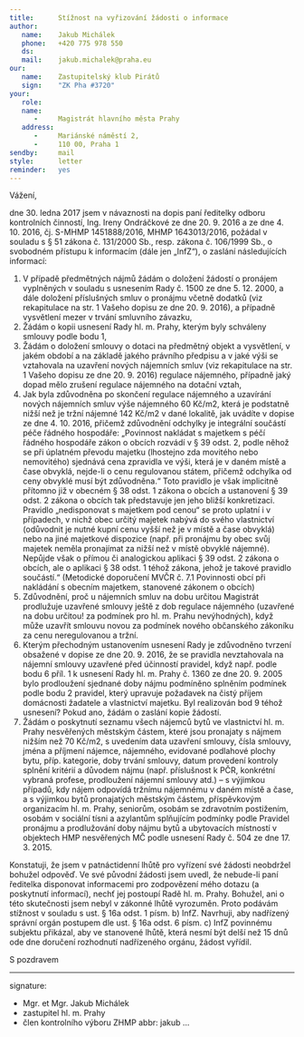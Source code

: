 ```yaml
---
title:      Stížnost na vyřizování žádosti o informace
author:
   name:    Jakub Michálek
   phone:   +420 775 978 550
   ds:      
   mail:    jakub.michalek@praha.eu
our:
   name:    Zastupitelský klub Pirátů
   sign:    "ZK Pha #3720"
your:
   role:    
   name:    
      -     Magistrát hlavního města Prahy
   address:
      -     Mariánské náměstí 2,
      -     110 00, Praha 1
sendby:     mail
style:      letter
reminder:   yes
---
```



Vážení,

dne 30. ledna 2017 jsem v návaznosti na dopis paní ředitelky odboru kontrolních činností, Ing. Ireny Ondráčkové ze dne 20. 9. 2016 a ze dne 4. 10. 2016, čj. S-MHMP 1451888/2016, MHMP 1643013/2016, požádal v souladu s § 51 zákona č. 131/2000 Sb., resp. zákona č. 106/1999 Sb., o svobodném přístupu k informacím (dále jen „InfZ“), o zaslání následujících informací:

1. V případě předmětných nájmů žádám o doložení žádostí o pronájem vyplněných v souladu s usnesením Rady č. 1500 ze dne 5. 12. 2000, a dále doložení příslušných smluv o pronájmu včetně dodatků (viz rekapitulace na str. 1 Vašeho dopisu ze dne 20. 9. 2016), a případně vysvětlení mezer v trvání smluvního závazku,
2. Žádám o kopii usnesení Rady hl. m. Prahy, kterým byly schváleny smlouvy podle bodu 1,
3. Žádám o doložení smlouvy o dotaci na předmětný objekt a vysvětlení, v jakém období a na základě jakého právního předpisu a v jaké výši se vztahovala na uzavření nových nájemních smluv (viz rekapitulace na str. 1 Vašeho dopisu ze dne 20. 9. 2016) regulace nájemného, případně jaký dopad mělo zrušení regulace nájemného na dotační vztah,
4. Jak byla zdůvodněna po skončení regulace nájemného a uzavírání nových nájemních smluv výše nájemného 60 Kč/m2, která je podstatně nižší než je tržní nájemné 142 Kč/m2 v dané lokalitě, jak uvádíte v dopise ze dne 4. 10. 2016, přičemž zdůvodnění odchylky je integrální součástí péče řádného hospodáře: „Povinnost nakládat s majetkem s péčí řádného hospodáře zákon o obcích rozvádí v § 39 odst. 2, podle něhož se při úplatném převodu majetku (lhostejno zda movitého nebo nemovitého) sjednává cena zpravidla ve výši, která je v daném místě a čase obvyklá, nejde-li o cenu regulovanou státem, přičemž odchylka od ceny obvyklé musí být zdůvodněna.“ Toto pravidlo je však implicitně přítomno již v obecném § 38 odst. 1 zákona o obcích a ustanovení § 39 odst. 2 zákona o obcích tak představuje jen jeho bližší konkretizaci. Pravidlo „nedisponovat s majetkem pod cenou“ se proto uplatní i v případech, v nichž obec určitý majetek nabývá do svého vlastnictví (odůvodnit je nutné kupní cenu vyšší než je v místě a čase obvyklá) nebo na jiné majetkové dispozice (např. při pronájmu by obec svůj majetek neměla pronajímat za nižší než v místě obvyklé nájemné). Nepůjde však o přímou či analogickou aplikaci § 39 odst. 2 zákona o obcích, ale o aplikaci § 38 odst. 1 téhož zákona, jehož je takové pravidlo součástí.“ (Metodické doporučení MVČR č. 7.1 Povinnosti obcí při nakládání s obecním majetkem, stanovené zákonem o obcích)
5. Zdůvodnění, proč u nájemních smluv na dobu určitou Magistrát prodlužuje uzavřené smlouvy ještě z dob regulace nájemného (uzavřené na dobu určitou! za podmínek pro hl. m. Prahu nevýhodných), když může uzavřít smlouvu novou za podmínek nového občanského zákoníku za cenu neregulovanou a tržní.
6. Kterým přechodným ustanovením usnesení Rady je zdůvodněno tvrzení obsažené v dopise ze dne 20. 9. 2016, že se pravidla nevztahovala na nájemní smlouvy uzavřené před účinností pravidel, když např. podle bodu 6 příl. 1 k usnesení Rady hl. m. Prahy č. 1360 ze dne 20. 9. 2005 bylo prodloužení sjednané doby nájmu podmíněno splněním podmínek podle bodu 2 pravidel, který upravuje požadavek na čistý příjem domácnosti žadatele a vlastnictví majetku. Byl realizován bod 9 téhož usnesení? Pokud ano, žádám o zaslání kopie žádostí.
7. Žádám o poskytnutí seznamu všech nájemců bytů ve vlastnictví hl. m. Prahy nesvěřených městským částem, které jsou pronajaty s nájmem nižším než 70 Kč/m2, s uvedením data uzavření smlouvy, čísla smlouvy, jména a příjmení nájemce, nájemného, evidované podlahové plochy bytu, příp. kategorie, doby trvání smlouvy, datum provedení kontroly splnění kritérií a důvodem nájmu (např. příslušnost k PČR, konkrétní vybraná profese, prodloužení nájemní smlouvy atd.) – s výjimkou případů, kdy nájem odpovídá tržnímu nájemnému v daném místě a čase, a s výjimkou bytů pronajatých městským částem, příspěvkovým organizacím hl. m. Prahy, seniorům, osobám se zdravotním postižením, osobám v sociální tísni a azylantům splňujícím podmínky podle Pravidel pronájmu a prodlužování doby nájmu bytů a ubytovacích místností v objektech HMP nesvěřených MČ podle usnesení Rady č. 504 ze dne 17. 3. 2015.

Konstatuji, že jsem v patnáctidenní lhůtě pro vyřízení své žádosti neobdržel bohužel odpověď. Ve své původní žádosti jsem uvedl, že nebude-li paní ředitelka disponovat informacemi pro zodpovězení mého dotazu (a poskytnutí informací), nechť jej postoupí Radě hl. m. Prahy. Bohužel, ani o této skutečnosti jsem nebyl v zákonné lhůtě vyrozuměn. Proto podávám stížnost v souladu s ust. § 16a odst. 1 písm. b) InfZ. Navrhuji, aby nadřízený správní orgán postupem dle ust. § 16a odst. 6 písm. c) InfZ povinnému subjektu přikázal, aby ve stanovené lhůtě, která nesmí být delší než 15 dnů ode dne doručení rozhodnutí nadřízeného orgánu, žádost vyřídil.

S pozdravem

---
signature: 
  - Mgr. et Mgr. Jakub Michálek
  - zastupitel hl. m. Prahy
  - člen kontrolního výboru ZHMP
abbr:       jakub
...
